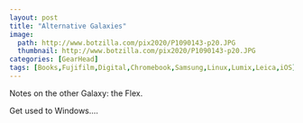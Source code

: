 ```yaml
---
layout: post
title: "Alternative Galaxies"
image:
  path: http://www.botzilla.com/pix2020/P1090143-p20.JPG
  thumbnail: http://www.botzilla.com/pix2020/P1090143-p20.JPG
categories: [GearHead]
tags: [Books,Fujifilm,Digital,Chromebook,Samsung,Linux,Lumix,Leica,iOS]
---
```


Notes on the other Galaxy: the Flex.

<!--more-->

Get used to Windows....


